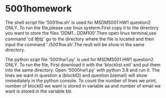 # 5001homework
The shell script file '5001hw.sh' is used for MSDM5001 HW1 question2 ONLY. 
  To run the file,please use linux systerm.First copy it to the directory you want to store the files 'DDM1...DDM100'.Then open linux terminal,use command 'cd 地址' go to the directory where the file is located and then input the command './5001hw.sh'.The reult wiil be show in the same directory.
  
The python scipt file '5001hw1.py' is ued for MSDM5001 HW1 question2 ONLY.
  To run the file, First download it with the 'blocklist.xml' and put them into the same directory. Open '5000hw1.py' with python 3.8 and run it. The lines we want in question a (blockID) and question b(email) will show immediately in the python console. To count the number of lines we print, number of blockID we want is stored in variable aa and number of email we want is stored in the variable bb.
